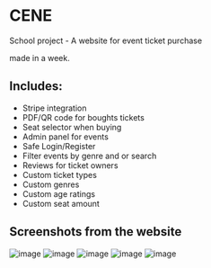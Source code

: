 # CENE
School project - A website for event ticket purchase

made in a week.
## Includes: 
* Stripe integration
* PDF/QR code for boughts tickets
* Seat selector when buying
* Admin panel for events
* Safe Login/Register
* Filter events by genre and or search
* Reviews for ticket owners
* Custom ticket types
* Custom genres
* Custom age ratings
* Custom seat amount

## Screenshots from the website
![image](https://github.com/amixaam/cene/assets/60570885/30dc7891-4893-4e12-962a-c0afbaf478dd)
![image](https://github.com/amixaam/cene/assets/60570885/a30ec82f-60ee-4adf-bcdc-21220fe1f24f)
![image](https://github.com/amixaam/cene/assets/60570885/c89b17ae-562c-4ac2-9257-3db59c0c3739)
![image](https://github.com/amixaam/cene/assets/60570885/70e06ba1-5b21-44cf-9137-8fc34636a1a7)
![image](https://github.com/amixaam/cene/assets/60570885/b282dd9c-8385-464b-bea0-32a0956d4c53)

